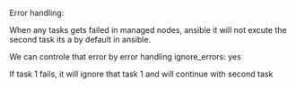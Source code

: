 Error handling: 

When any tasks gets failed in managed nodes, ansible it will not excute the second task
its a by default in ansible.

We can controle that error by error handling 
ignore_errors: yes

If task 1 fails, it will ignore that task 1 and will continue with second task
